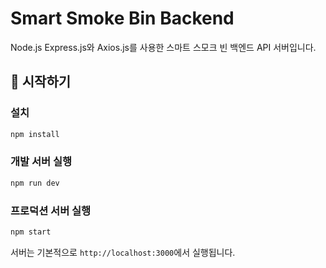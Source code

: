 # Smart Smoke Bin Backend

Node.js Express.js와 Axios.js를 사용한 스마트 스모크 빈 백엔드 API 서버입니다.

## 🚀 시작하기

### 설치

```bash
npm install
```

### 개발 서버 실행

```bash
npm run dev
```

### 프로덕션 서버 실행

```bash
npm start
```

서버는 기본적으로 `http://localhost:3000`에서 실행됩니다.